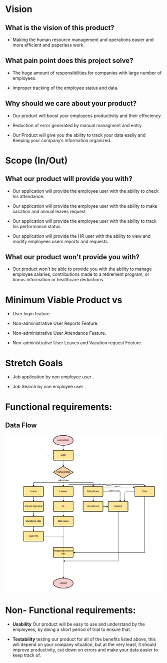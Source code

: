# Vision

## What is the vision of this product?

- Making the human resource management and operations easier and more efficient and paperless work.

## What pain point does this project solve?

- The huge amount of responsibilities for companies with large number of employees.

- Improper tracking of the employee status and data.

## Why should we care about your product?

- Our product will boost your employees productivity and their effeciency.

- Reduction of error generated by manual managment and entry.

- Our Product will give you the ability to track your data easily and Keeping your company’s information organized.

# Scope (In/Out)

## What our product will provide you with?

- Our application will provide the employee user with the ability to check his attendance.

- Our application will provide the employee user with the ability to make vacation and annual leaves request.

- Our application will provide the employee user with the ability to track his performance status.

- Our application will provide the HR user with the ability to view and modify employees users reports and requests.

## What our product won't provide you with?

- Our product won't be able to provide you with the ability to manage employee salaries, contributions made to a retirement program, or bonus information or healthcare deductions.

# Minimum Viable Product vs

- User login feature.

- Non-administrative User Reports Feature.

- Non-administrative User Attendance Feature.

- Non-administrative User Leaves and Vacation request Feature.

# Stretch Goals

- Job application by non employee user .

- Job Search by non employee user .

# Functional requirements:

## Data Flow

![Data Flow](assets/workflow.png)

# Non- Functional requirements:

- **Usability** Our product will be easy to use and understand by the employees, by doing a short period of trial to ensure that.

- **Testability** testing our product for all of the benefits listed above, this will depend on your company situation, but at the very least, it should improve productivity, cut down on errors and make your data easier to keep track of.
